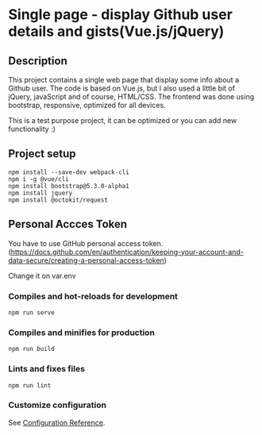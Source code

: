 # Single page - display Github user details and gists(Vue.js/jQuery)

## Description

This project contains a single web page that display some info about a Github user. The code is based on Vue.js, but I also used a little bit of jQuery, javaScript and of course, HTML/CSS. The frontend was done using bootstrap, responsive, optimized for all devices.

This is a test purpose project, it can be optimized or you can add new functionality :)

## Project setup
```
npm install --save-dev webpack-cli
npm i -g @vue/cli
npm install bootstrap@5.3.0-alpha1
npm install jquery
npm install @octokit/request
```

## Personal Accces Token

You have to use GitHub personal access token.(https://docs.github.com/en/authentication/keeping-your-account-and-data-secure/creating-a-personal-access-token)

Change it on var.env

### Compiles and hot-reloads for development
```
npm run serve
```

### Compiles and minifies for production
```
npm run build
```

### Lints and fixes files
```
npm run lint
```

### Customize configuration
See [Configuration Reference](https://cli.vuejs.org/config/).
